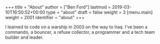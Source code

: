 +++
title = "About"
author = ["Ben Ford"]
lastmod = 2019-03-10T16:50:52+00:00
type = "about"
draft = false
weight = 3
[menu.main]
  weight = 2001
  identifier = "about"
+++

I learned to code on a warship in 2003 on the way to Iraq. I've been a commando,
a bouncer, a refuse collector, a programmer and a tech team builder and leader.
